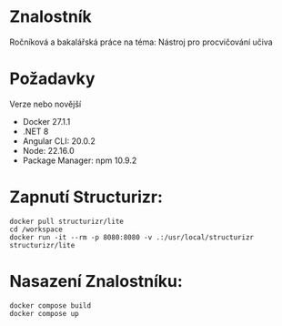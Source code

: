 # Znalostník
Ročníková a bakalářská práce na téma: Nástroj pro procvičování učiva

# Požadavky 
Verze nebo novější
- Docker 27.1.1 
- .NET 8
- Angular CLI: 20.0.2
- Node: 22.16.0
- Package Manager: npm 10.9.2


# Zapnutí Structurizr:
```
docker pull structurizr/lite
cd /workspace
docker run -it --rm -p 8080:8080 -v .:/usr/local/structurizr structurizr/lite
```

# Nasazení Znalostníku:
```
docker compose build
docker compose up
```

